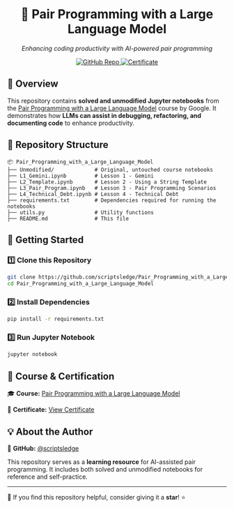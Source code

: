 <div align="center">
  <h1>🚀 Pair Programming with a Large Language Model</h1>
  <p><i>Enhancing coding productivity with AI-powered pair programming</i></p>
  <p>
    <a href="https://github.com/scriptsledge/Pair_Programming_with_a_Large_Language_Model">
      <img src="https://img.shields.io/github/stars/scriptsledge/Pair_Programming_with_a_Large_Language_Model?style=for-the-badge" alt="GitHub Repo">
    </a>
    <a href="https://learn.deeplearning.ai/accomplishments/1c77b280-d0eb-4aa2-9596-78213583013f?usp=sharing">
      <img src="https://img.shields.io/badge/Certificate-Verified-blue?style=for-the-badge" alt="Certificate">
    </a>
  </p>
</div>

## 📌 Overview
This repository contains **solved and unmodified Jupyter notebooks** from the [Pair Programming with a Large Language Model](https://www.deeplearning.ai/short-courses/pair-programming-llm/) course by Google. It demonstrates how **LLMs can assist in debugging, refactoring, and documenting code** to enhance productivity.

## 📂 Repository Structure
```
📦 Pair_Programming_with_a_Large_Language_Model
├── Unmodified/             # Original, untouched course notebooks
├── L1_Gemini.ipynb         # Lesson 1 - Gemini
├── L2_Template.ipynb       # Lesson 2 - Using a String Template
├── L3_Pair_Program.ipynb   # Lesson 3 - Pair Programming Scenarios
├── L4_Technical_Debt.ipynb # Lesson 4 - Technical Debt
├── requirements.txt        # Dependencies required for running the notebooks
├── utils.py                # Utility functions
├── README.md               # This file
```

## 🚀 Getting Started
### 1️⃣ Clone this Repository
```bash
git clone https://github.com/scriptsledge/Pair_Programming_with_a_Large_Language_Model.git
cd Pair_Programming_with_a_Large_Language_Model
```
### 2️⃣ Install Dependencies
```bash
pip install -r requirements.txt
```
### 3️⃣ Run Jupyter Notebook
```bash
jupyter notebook
```

## 🔹 Course & Certification
🎓 **Course:** [Pair Programming with a Large Language Model](https://www.deeplearning.ai/short-courses/pair-programming-llm/)

📜 **Certificate:** [View Certificate](https://learn.deeplearning.ai/accomplishments/1c77b280-d0eb-4aa2-9596-78213583013f?usp=sharing)

## 💡 About the Author
📌 **GitHub:** [@scriptsledge](https://github.com/scriptsledge)

This repository serves as a **learning resource** for AI-assisted pair programming. It includes both solved and unmodified notebooks for reference and self-practice.

---
🌟 If you find this repository helpful, consider giving it a **star**! ⭐

